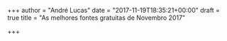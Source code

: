 +++
author = "André Lucas"
date = "2017-11-19T18:35:21+00:00"
draft = true
title = "As melhores fontes gratuitas de Novembro 2017"

+++
